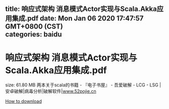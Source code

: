 
title: 响应式架构  消息模式Actor实现与Scala.Akka应用集成.pdf
date: Mon Jan 06 2020 17:47:57 GMT+0800 (CST)    
categories: baidu
---

# 响应式架构  消息模式Actor实现与Scala.Akka应用集成.pdf
size: 61.80 MB
 两本关于scala的书籍 - 『电子书屋』 - 吾爱破解 - LCG - LSG |安卓破解|病毒分析|破解软件|www.52pojie.cn
 

[How to download](https://bpcam.bemobtrk.com/go/2ceec3aa-1ca2-46d6-b9ff-aaa5c184517c?jno=4684)